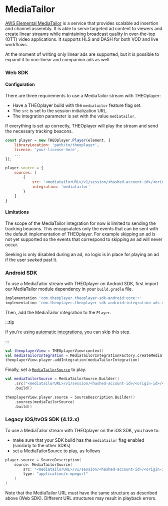 # MediaTailor

[AWS Elemental MediaTailor](https://docs.aws.amazon.com/mediatailor/index.html) is a service that provides scalable ad insertion and channel assembly. It is able to serve targeted ad content to viewers and create linear streams while maintaining broadcast quality in over-the-top (OTT) video applications. It supports HLS and DASH for both VOD and live workflows.

At the moment of writing only linear ads are supported, but it is possible to expand it to non-linear and companion ads as well.

### Web SDK

#### Configuration

There are three requirements to use a MediaTailor stream with THEOplayer:

- Have a THEOplayer build with the `mediatailor` feature flag set.
- The `src` is set to the session initialization URL.
- The integration parameter is set with the value `mediatailor`.

If everything is set up correctly, THEOplayer will play the stream and send the necessary tracking beacons.

```js
const player = new THEOplayer.Player(element, {
    libraryLocation: 'path/to/theoplayer',
    license: 'your-license-here',
    ...
});

player.source = {
    sources: [
        {
            src: '<mediatailorURL>/v1/session/<hashed-account-id>/<origin-id>/<asset-id>',
            integration: 'mediatailor'
        }
    ]
}
```

#### Limitations

The scope of the MediaTailor integration for now is limited to sending the tracking beacons. This encapsulates only the events that can be sent with the default implementation of THEOplayer. For example skipping an ad is not yet supported so the events that correspond to skipping an ad will never occur.

Seeking is only disabled during an ad, no logic is in place for playing an ad if the user _seeked_ past it.

### Android SDK

To use a MediaTailor stream with THEOplayer on Android SDK, first import our MediaTailor module dependency in your `build.gradle` file.

```groovy
implementation 'com.theoplayer.theoplayer-sdk-android:core:+'
implementation 'com.theoplayer.theoplayer-sdk-android:integration-ads-mediatailor:+' // add MediaTailor dependency
```

Then, add the MediaTailor integration to the `Player`.

:::tip

If you're using [automatic integrations](../../getting-started/01-sdks/02-android/01-features.md#adding-integrations-automatically), you can skip this step.

:::

```kotlin
val theoplayerView = THEOplayerView(context)
val mediaTailorIntegration = MediaTailorIntegrationFactory.createMediaTailorIntegration(theoPlayerView);
theoplayerView.player.addIntegration(mediaTailorIntegration)
```

Finally, set a [`MediaTailorSource`](pathname:///theoplayer/v8/api-reference/android/com/theoplayer/android/api/source/mediatailor/MediaTailorSource.html) to play.

```kotlin
val mediaTailorSource = MediaTailorSource.Builder()
    .src("<mediatailorURL>/v1/session/<hashed-account-id>/<origin-id>/<asset-id>")
    .build()

theoplayerView.player.source = SourceDescription.Builder()
    .sources(mediaTailorSource)
    .build()
```

### Legacy iOS/tvOS SDK (4.12.x)

To use a MediaTailor stream with THEOplayer on the iOS SDK, you have to:

- make sure that your SDK build has the `mediatailor` flag enabled (similarly to the other SDKs)
- set a MediaTailorSource to play, as follows

```swift
player.source = SourceDescription(
    source: MediaTailorSource(
        src: "<mediatailorURL>/v1/session/<hashed-account-id>/<origin-id>/<asset-id>",
        type: "application/x-mpegurl"
    )
)
```

Note that the MediaTailor URL must have the same structure as described above (Web SDK). Different URL structures may result in playback errors.
